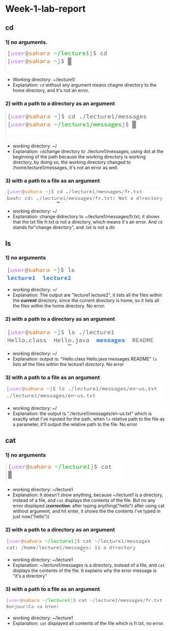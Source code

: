 # Week-1-lab-report

## cd

### 1) no arguments.
![Image](cd1.png)
- Working directory: ~/lecture1/
- Explanation: `cd` without any argument means chagne directory to the home directory, and it's not an error.
  
### 2) with a path to a directory as an argument
![Image](cd2.png)
- working directory: ~/
- Explanation: `cd`change directory to ./lecture1/messages, using dot at the beginning of the path because the working directory is working directory, by doing so, the working directory changed to /home/lecture1/messages, it's not an error as well.
  
### 3) with a path to a file as an argument
![Image](cd3.png)
- working directory: ~/
- Explanation: change didrectory to ~/lecture1/messages/fr.txt, it shows that the txt file fr.txt is not a directory, which means it's an error. And `cd` stands for"change directory", and .txt is not a dir.

## ls

### 1) no arguments
![Image](ls1.png)
- working directory: ~/
- Explanation: The output are "lecture1 lecture2", it lists all the files within the ***current*** directory, since the current directory is home, so it lists all the files within the home directory. No error.
  
### 2) with a path to a directory as an argument
![Image](ls2.png)
- working directory: ~/
- Explanation: output is: "Hello.class  Hello.java  messages  README" `ls` lists all the files within the lecture1 directory. No error

### 3) with a path to a file as an argument
![Image](ls3.png)
- working directory: ~/
- Explanation: the output is "./lecture1/messages/en-us.txt" which is exactly what I've inputed for the path, when `ls` relative path to the file as a parameter, it'll output the relative path to the file. No error

## cat

### 1) no arguments
![Image](cat1.png)
- working directory: ~/lecture1
- Explanation: It doesn't show anything, because ~/lecture1 is a directory, instead of a file, and `cat` displays the contents of the file. But no any error displayed.(***correction***: after typing anything("hello") after using cat without argument, and hit enter, it shows the the contents I've typed in just now("hello"))
  
### 2) with a path to a directory as an argument
![Image](cat2.png)
- working directory: ~/lecture1
- Explanation: ~/lecture1/messages is a directory, instead of a file, and `cat` displays the contents of the file. It explains why the error message is "it's a directory"
  
### 3) with a path to a file as an argument
![Image](cat3.png)
- working directory: ~/lecture1
- Explanation: `cat` displayed all contents of the file which is fr.txt, no error.
